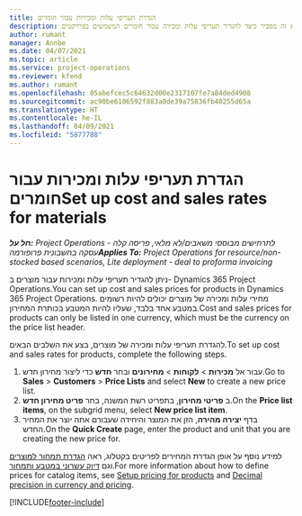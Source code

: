 ```yaml
---
title: הגדרת תעריפי עלות ומכירות עבור חומרים
description: נושא זה מסביר כיצד להגדיר תעריפי עלות ומכירה עבור חומרים המשמשים בפרויקטים.
author: rumant
manager: Annbe
ms.date: 04/07/2021
ms.topic: article
ms.service: project-operations
ms.reviewer: kfend
ms.author: rumant
ms.openlocfilehash: 05abefcec5c64632d00e2317107fe7a84ded4908
ms.sourcegitcommit: ac90be6106592f883a0de39a75836fb40255d65a
ms.translationtype: HT
ms.contentlocale: he-IL
ms.lasthandoff: 04/09/2021
ms.locfileid: "5877788"
---
```

# <a name="set-up-cost-and-sales-rates-for-materials"></a><span data-ttu-id="9c2f1-103">הגדרת תעריפי עלות ומכירות עבור חומרים</span><span class="sxs-lookup"><span data-stu-id="9c2f1-103">Set up cost and sales rates for materials</span></span>

<span data-ttu-id="9c2f1-104">_**חל על:** Project Operations לתרחישים מבוססי משאבים/לא מלאי, פריסה קלה - עסקה בחשבונית פרופורמה_</span><span class="sxs-lookup"><span data-stu-id="9c2f1-104">_**Applies To:** Project Operations for resource/non-stocked based scenarios, Lite deployment - deal to proforma invoicing_</span></span>

<span data-ttu-id="9c2f1-105">ניתן להגדיר תעריפי עלות ומכירות עבור מוצרים ב- Dynamics 365 Project Operations.</span><span class="sxs-lookup"><span data-stu-id="9c2f1-105">You can set up cost and sales prices for products in Dynamics 365 Project Operations.</span></span> <span data-ttu-id="9c2f1-106">מחירי עלות ומכירה של מוצרים יכולים להיות רשומים במטבע אחד בלבד, שעליו להיות המטבע בכותרת המחירון.</span><span class="sxs-lookup"><span data-stu-id="9c2f1-106">Cost and sales prices for products can only be listed in one currency, which must be the currency on the price list header.</span></span>

<span data-ttu-id="9c2f1-107">להגדרת תעריפי עלות ומכירה של מוצרים, בצע את השלבים הבאים.</span><span class="sxs-lookup"><span data-stu-id="9c2f1-107">To set up cost and sales rates for products, complete the following steps.</span></span> 

1. <span data-ttu-id="9c2f1-108">עבור אל **מכירות** > **לקוחות** > **מחירונים** ובחר **חדש** כדי ליצור מחירון חדש.</span><span class="sxs-lookup"><span data-stu-id="9c2f1-108">Go to **Sales** > **Customers** > **Price Lists** and select **New** to create a new price list.</span></span> 
2. <span data-ttu-id="9c2f1-109">ב **פריטי מחירון**, בתפריט רשת המשנה, בחר **פריט מחירון חדש**.</span><span class="sxs-lookup"><span data-stu-id="9c2f1-109">On the **Price list items**, on the subgrid menu, select **New price list item**.</span></span> 
3. <span data-ttu-id="9c2f1-110">בדף **יצירה מהירה**, הזן את המוצר והיחידה שעבורם אתה יוצר את המחיר החדש.</span><span class="sxs-lookup"><span data-stu-id="9c2f1-110">On the **Quick Create** page, enter the product and unit that you are creating the new price for.</span></span>

<span data-ttu-id="9c2f1-111">למידע נוסף על אופן הגדרת המחירים לפריטים בקטלוג, ראה [הגדרת תמחור למוצרים](https://docs.microsoft.com/dynamics365/sales-enterprise/create-price-lists-price-list-items-define-pricing-products) וגם [דיוק עשרוני במטבע ותמחור](https://docs.microsoft.com/dynamics365/sales-enterprise/decimal-precision-currency-pricing).</span><span class="sxs-lookup"><span data-stu-id="9c2f1-111">For more information about how to define prices for catalog items, see [Setup pricing for products](https://docs.microsoft.com/dynamics365/sales-enterprise/create-price-lists-price-list-items-define-pricing-products) and [Decimal precision in currency and pricing](https://docs.microsoft.com/dynamics365/sales-enterprise/decimal-precision-currency-pricing).</span></span>

[!INCLUDE[footer-include](../includes/footer-banner.md)]
